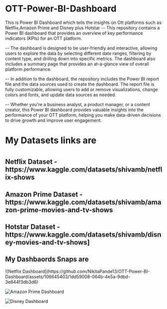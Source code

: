 # OTT-Power-BI-Dashboard
This is Power BI Dashboard which tells the insights on Ott platforms such as Netflix,Amazon Prime and Disney plus Hotstar
-- This repository contains a Power BI dashboard that provides an overview of key performance indicators (KPIs) for an OTT platform. 

-- The dashboard is designed to be user-friendly and interactive, allowing users to explore the data by selecting different date ranges, filtering by content type, and drilling down into specific metrics. The dashboard also includes a summary page that provides an at-a-glance view of overall platform performance.

-- In addition to the dashboard, the repository includes the Power BI report file and the data sources used to create the dashboard. The report file is fully customizable, allowing users to add or remove visualizations, change colors and fonts, and update data sources as needed.

-- Whether you're a business analyst, a product manager, or a content creator, this Power BI dashboard provides valuable insights into the performance of your OTT platform, helping you make data-driven decisions to drive growth and improve user engagement.

<h1>My Datasets links are <h1>

<h2>Netflix Dataset - https://www.kaggle.com/datasets/shivamb/netflix-shows</h2>

<h2>Amazon Prime Dataset - https://www.kaggle.com/datasets/shivamb/amazon-prime-movies-and-tv-shows</h2>

<h2>Hotstar Dataset - https://www.kaggle.com/datasets/shivamb/disney-movies-and-tv-shows]</h2>

  <h2> My Dashbaords Snaps are </h2>
![Netflix Dashboard](https://github.com/NikitaPande13/OTT-Power-BI-Dashboard/assets/106645403/1dd59008-064b-4e5a-9dbd-3e844f3db3d6)
  
![Amazon Prime Dashboard](https://github.com/NikitaPande13/OTT-Power-BI-Dashboard/assets/106645403/0b59ea67-915b-4257-bb6b-f1f15561f6b0)
  
 ![Disney Dashboard](https://github.com/NikitaPande13/OTT-Power-BI-Dashboard/assets/106645403/c41ac5ca-7f9e-411d-87de-20995346fc11)

